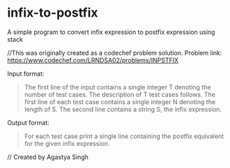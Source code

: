 # infix-to-postfix
A simple program to convert infix expression to postfix expression using stack


//This was originally created as a codechef problem solution.
Problem link: https://www.codechef.com/LRNDSA02/problems/INPSTFIX


Input format:
  > The first line of the input contains a single integer T denoting the number of test cases. The description of T test cases follows.
  > The first line of each test case contains a single integer N denoting the length of S.
  > The second line contains a string S, the infix expression.
  
Output format:
  > For each test case print a single line containing the postfix equivalent for the given infix expression.
  
  
// Created by Agastya Singh
